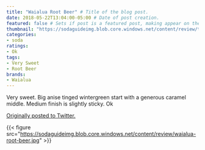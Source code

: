 ```yaml
---
title: "Waialua Root Beer" # Title of the blog post.
date: 2018-05-22T13:04:00-05:00 # Date of post creation.
featured: false # Sets if post is a featured post, making appear on the home page side bar.
thumbnail: "https://sodaguideimg.blob.core.windows.net/content/review/thumbs/waialua-root-beer.jpg" # Sets thumbnail image appearing inside card on homepage.
categories:
- soda
ratings:
- Ok
tags:
- Very Sweet
- Root Beer
brands:
- Waialua
---
```


Very sweet. Big anise tinged wintergreen start with a generous caramel middle. Medium finish is slightly sticky. Ok

[Originally posted to Twitter.](https://twitter.com/Cavorter/status/998988048590401537)

{{< figure src="https://sodaguideimg.blob.core.windows.net/content/review/waialua-root-beer.jpg" >}}
